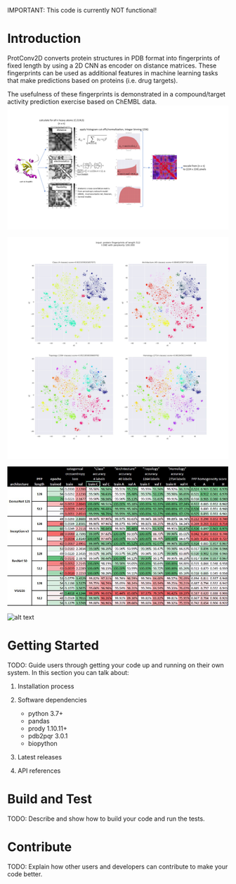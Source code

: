 
IMPORTANT: This code is currently NOT functional! 

# Introduction 
ProtConv2D converts protein structures in PDB format into fingerprints of fixed length by using a 2D CNN as encoder on distance matrices. These fingerprints can be used as additional features in machine learning tasks that make predictions based on proteins (i.e. drug targets).

The usefulness of these fingerprints is demonstrated in a compound/target activity prediction exercise based on ChEMBL data.
![Workflow converting protein structures to images.](images/workflow.png)


![T-sne map of protein fingerprint vectors obtained from deep convolutional neural networks.](images/kcc_densenet121_512_cath_pfprints.jpg)


![CATH classification results](images/cath_results.JPG)


![alt text](images/chembl_results.JPG)

# Getting Started
TODO: Guide users through getting your code up and running on their own system. In this section you can talk about:
1.	Installation process
2.	Software dependencies
	- python 3.7+
	- pandas 
	- prody 1.10.11+
	- pdb2pqr 3.0.1
    - biopython

3.	Latest releases
4.	API references

# Build and Test
TODO: Describe and show how to build your code and run the tests. 

# Contribute
TODO: Explain how other users and developers can contribute to make your code better. 

